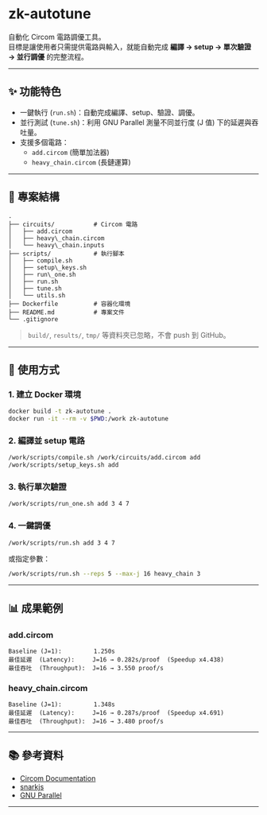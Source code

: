 



# zk-autotune

自動化 Circom 電路調優工具。  
目標是讓使用者只需提供電路與輸入，就能自動完成 **編譯 → setup → 單次驗證 → 並行調優** 的完整流程。

---

## ✨ 功能特色
- 一鍵執行 (`run.sh`)：自動完成編譯、setup、驗證、調優。
- 並行測試 (`tune.sh`)：利用 GNU Parallel 測量不同並行度 (J 值) 下的延遲與吞吐量。
- 支援多個電路：
  - `add.circom` (簡單加法器)
  - `heavy_chain.circom` (長鏈運算)

---

## 📂 專案結構
```
.
├── circuits/           # Circom 電路
│   ├── add.circom
│   ├── heavy\_chain.circom
│   └── heavy\_chain.inputs
├── scripts/            # 執行腳本
│   ├── compile.sh
│   ├── setup\_keys.sh
│   ├── run\_one.sh
│   ├── run.sh
│   ├── tune.sh
│   └── utils.sh
├── Dockerfile          # 容器化環境
├── README.md           # 專案文件
└── .gitignore

```

> `build/`, `results/`, `tmp/` 等資料夾已忽略，不會 push 到 GitHub。

---

## 🚀 使用方式

### 1. 建立 Docker 環境
```bash
docker build -t zk-autotune .
docker run -it --rm -v $PWD:/work zk-autotune
````

### 2. 編譯並 setup 電路

```bash
/work/scripts/compile.sh /work/circuits/add.circom add
/work/scripts/setup_keys.sh add
```

### 3. 執行單次驗證

```bash
/work/scripts/run_one.sh add 3 4 7
```

### 4. 一鍵調優

```bash
/work/scripts/run.sh add 3 4 7
```

或指定參數：

```bash
/work/scripts/run.sh --reps 5 --max-j 16 heavy_chain 3
```

---

## 📊 成果範例

### add.circom

```
Baseline (J=1):         1.250s
最佳延遲  (Latency):     J=16 → 0.282s/proof  (Speedup x4.438)
最佳吞吐  (Throughput):  J=16 → 3.550 proof/s
```

### heavy\_chain.circom

```
Baseline (J=1):         1.348s
最佳延遲  (Latency):     J=16 → 0.287s/proof  (Speedup x4.691)
最佳吞吐  (Throughput):  J=16 → 3.480 proof/s
```

---

## 📚 參考資料

* [Circom Documentation](https://docs.circom.io/)
* [snarkjs](https://github.com/iden3/snarkjs)
* [GNU Parallel](https://www.gnu.org/software/parallel/)

---


